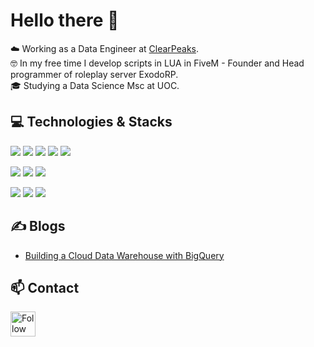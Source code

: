 # Hello there 👋

☁️ Working as a Data Engineer at [ClearPeaks](https://www.clearpeaks.com/).  
🤓 In my free time I develop scripts in LUA in FiveM - Founder and Head programmer of roleplay server ExodoRP.  
🎓 Studying a Data Science Msc at UOC.

## 💻 Technologies & Stacks

![](https://img.shields.io/badge/Python-informational?style=flat&logo=python&logoColor=white&color=3D3D3D)
![](https://img.shields.io/badge/Java-informational?style=flat&logo=java&logoColor=white&color=3D3D3D)
![](https://img.shields.io/badge/Spring-informational?style=flat&logo=spring&logoColor=white&color=3D3D3D)
![](https://img.shields.io/badge/Lua-informational?style=flat&logo=lua&logoColor=white&color=3D3D3D)
![](https://img.shields.io/badge/Bash-informational?style=flat&logo=gnu-bash&logoColor=white&color=3D3D3D)

![](https://img.shields.io/badge/AWS-informational?style=flat&logo=amazonaws&logoColor=white&color=3D3D3D)
![](https://img.shields.io/badge/Cloudera-informational?style=flat&logo=cloudera&logoColor=white&color=3D3D3D)
![](https://img.shields.io/badge/Google_Cloud-informational?style=flat&logo=googlecloud&logoColor=white&color=3D3D3D)

![](https://img.shields.io/badge/Docker-informational?style=flat&logo=docker&logoColor=white&color=3D3D3D)
![](https://img.shields.io/badge/IntelliJ_IDEA-informational?style=flat&logo=intellij-idea&logoColor=white&color=3D3D3D)
![](https://img.shields.io/badge/Sublime_Text-informational?style=flat&logo=sublimetext&logoColor=white&color=3D3D3D)

## ✍️ Blogs

- [Building a Cloud Data Warehouse with BigQuery](https://www.clearpeaks.com/building-a-cloud-data-warehouse-with-bigquery/)

## 📫 Contact

[<img src="https://raw.githubusercontent.com/Raymo111/Raymo111/master/socials/linkedin.png" height="40em" align="center" alt="Follow me on LinkedIn" title="Follow me on LinkedIn"/>](https://www.linkedin.com/in/victor-colom%C3%A9-carcol%C3%A9/)


<!--
https://github.com/abhisheknaiidu/awesome-github-profile-readme
https://github.com/simple-icons/simple-icons/blob/develop/slugs.md
-->
